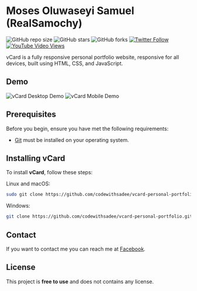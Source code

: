 # Moses Oluwaseyi Samuel (RealSamochy)

![GitHub repo size](https://img.shields.io/github/repo-size/realsamochy/portfolio)
![GitHub stars](https://img.shields.io/github/stars/codewithsadee/vcard-personal-portfolio?style=social)
![GitHub forks](https://img.shields.io/github/forks/realsamochy/portfolio?style=social)
[![Twitter Follow](https://img.shields.io/twitter/follow/codewithsadee?style=social)](https://twitter.com/intent/follow?screen_name=realsamochy)
[![YouTube Video Views](https://img.shields.io/youtube/views/SoxmIlgf2zM?style=social)](https://youtu.be/realsamochy)

vCard is a fully responsive personal portfolio website, responsive for all devices, built using HTML, CSS, and JavaScript.

## Demo

![vCard Desktop Demo](./website-demo-image/desktop.png "Desktop Demo")
![vCard Mobile Demo](./website-demo-image/mobile.png "Mobile Demo")

## Prerequisites

Before you begin, ensure you have met the following requirements:

* [Git](https://git-scm.com/downloads "Download Git") must be installed on your operating system.

## Installing vCard

To install **vCard**, follow these steps:

Linux and macOS:

```bash
sudo git clone https://github.com/codewithsadee/vcard-personal-portfolio.git
```

Windows:

```bash
git clone https://github.com/codewithsadee/vcard-personal-portfolio.git
```

## Contact

If you want to contact me you can reach me at [Facebook](https://www.facebook.com/realsamochy).

## License

This project is **free to use** and does not contains any license.
